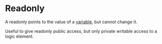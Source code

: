 # Readonly

A readonly points to the value of a [variable](/markup/logic/memorables/variables), but cannot change it.

Useful to give readonly public access, but only private writable access to a logic element. 
